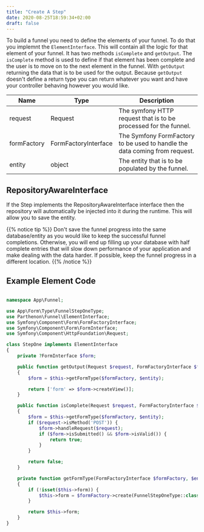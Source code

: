```yaml
---
title: "Create A Step"
date: 2020-08-25T18:59:34+02:00
draft: false
---
```

To build a funnel you need to define the elements of your funnel. To do that you implemnt the `ElementInterface`. This will contain all the logic for that element of your funnel. It has two methods `isComplete` and `getOutput`. The `isComplete` method is used to define if that element has been complete and the user is to move on to the next element in the funnel. With `getOutput` returning the data that is to be used for the output. Because `getOutput` doesn't define a return type you can return whatever you want and have your controller behaving however you would like.


| Name | Type | Description |
| --- | --- | --- |
| request | Request | The symfony HTTP request that is to be processed for the funnel. |
| formFactory | FormFactoryInterface | The Symfony FormFactory to be used to handle the data coming from request. |
| entity | object | The entity that is to be populated by the funnel. |

## RepositoryAwareInterface

If the Step implements the RepositoryAwareInterface interface then the repository will automatically be injected into it during the runtime. This will allow you to save the entity.

{{% notice tip %}}
Don't save the funnel progress into the same database/entity as you would like to keep the successful funnel completions. Otherwise, you will end up filling up your database with half complete entries that will slow down performance of your application and make dealing with the data harder. If possible, keep the funnel progress in a different location.
{{% /notice %}}


## Example Element Code
```php

namespace App\Funnel;

use App\Form\Type\FunnelStepOneType;
use Parthenon\Funnel\ElementInterface;
use Symfony\Component\Form\FormFactoryInterface;
use Symfony\Component\Form\FormInterface;
use Symfony\Component\HttpFoundation\Request;

class StepOne implements ElementInterface
{
    private ?FormInterface $form;

    public function getOutput(Request $request, FormFactoryInterface $formFactory, $entity)
    {
        $form = $this->getFormType($formFactory, $entity);

        return ['form' => $form->createView()];
    }

    public function isComplete(Request $request, FormFactoryInterface $formFactory, $entity): bool
    {
        $form = $this->getFormType($formFactory, $entity);
        if ($request->isMethod('POST')) {
            $form->handleRequest($request);
            if ($form->isSubmitted() && $form->isValid()) {
                return true;
            }
        }

        return false;
    }

    private function getFormType(FormFactoryInterface $formFactory, $entity): FormInterface
    {
        if (!isset($this->form)) {
            $this->form = $formFactory->create(FunnelStepOneType::class, $entity);
        }

        return $this->form;
    }
}

```
